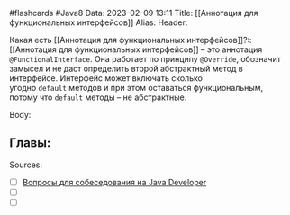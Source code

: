 #flashcards #Java8 
Data: 2023-02-09 13:11
Title: [[Аннотация для функциональных интерфейсов]]
Alias:
Header:

Какая есть [[Аннотация для функциональных интерфейсов]]?::[[Аннотация для функциональных интерфейсов]] – это аннотация `@FunctionalInterface`. Она работает по принципу `@Override`, обозначит замысел и не даст определить второй абстрактный метод в интерфейсе. Интерфейс может включать сколько угодно `default` методов и при этом оставаться функциональным, потому что `default` методы – не абстрактные.
<!--SR:!2023-03-11,3,210-->



Body:






Главы:
-


Sources:
- [ ] [Вопросы для собеседования на Java Developer](https://github.com/enhorse/java-interview/blob/master/README.md#%D0%9E%D0%9E%D0%9F)
- [ ] []()
- [ ] []()
